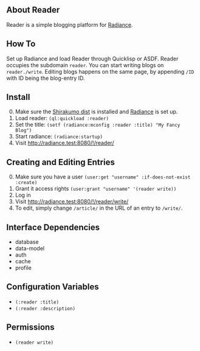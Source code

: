 About Reader
------------
Reader is a simple blogging platform for [Radiance](https://github.com/Shinmera/Radiance).

How To
------
Set up Radiance and load Reader through Quicklisp or ASDF. Reader occupies the subdomain `reader`. You can start writing blogs on `reader./write`. Editing blogs happens on the same page, by appending `/ID` with ID being the blog-entry ID.

Install
-------
0. Make sure the [Shirakumo dist](https://github.com/Shirakumo/dist) is installed and [Radiance](https://github.com/Shinmera/Radiance) is set up.
1. Load reader: `(ql:quickload :reader)`
2. Set the title: `(setf (radiance:mconfig :reader :title) "My Fancy Blog")`
3. Start radiance: `(radiance:startup)`
4. Visit <http://radiance.test:8080/!/reader/>

Creating and Editing Entries
----------------
0. Make sure you have a user `(user:get "username" :if-does-not-exist :create)`
1. Grant it access rights `(user:grant "username" '(reader write))`
2. Log in
3. Visit <http://radiance.test:8080/!/reader/write/>
4. To edit, simply change `/article/` in the URL of an entry to `/write/`.

Interface Dependencies
----------------------
* database
* data-model
* auth
* cache
* profile

Configuration Variables
-----------------------
* `(:reader :title)`
* `(:reader :description)`

Permissions
-----------
* `(reader write)`
